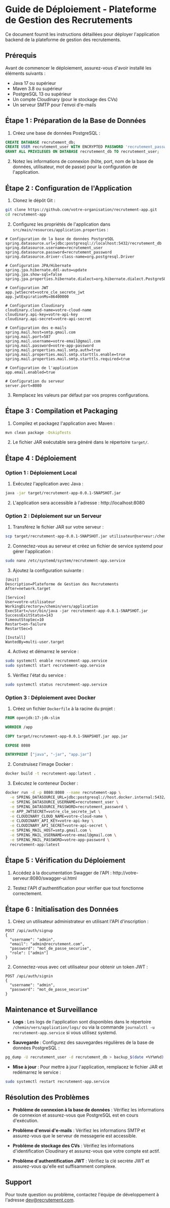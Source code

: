 # Guide de Déploiement - Plateforme de Gestion des Recrutements

Ce document fournit les instructions détaillées pour déployer l'application backend de la plateforme de gestion des recrutements.

## Prérequis

Avant de commencer le déploiement, assurez-vous d'avoir installé les éléments suivants :

- Java 17 ou supérieur
- Maven 3.8 ou supérieur
- PostgreSQL 13 ou supérieur
- Un compte Cloudinary (pour le stockage des CVs)
- Un serveur SMTP pour l'envoi d'e-mails

## Étape 1 : Préparation de la Base de Données

1. Créez une base de données PostgreSQL :

```sql
CREATE DATABASE recrutement_db;
CREATE USER recrutement_user WITH ENCRYPTED PASSWORD 'recrutement_password';
GRANT ALL PRIVILEGES ON DATABASE recrutement_db TO recrutement_user;
```

2. Notez les informations de connexion (hôte, port, nom de la base de données, utilisateur, mot de passe) pour la configuration de l'application.

## Étape 2 : Configuration de l'Application

1. Clonez le dépôt Git :

```bash
git clone https://github.com/votre-organisation/recrutement-app.git
cd recrutement-app
```

2. Configurez les propriétés de l'application dans `src/main/resources/application.properties` :

```properties
# Configuration de la base de données PostgreSQL
spring.datasource.url=jdbc:postgresql://localhost:5432/recrutement_db
spring.datasource.username=recrutement_user
spring.datasource.password=recrutement_password
spring.datasource.driver-class-name=org.postgresql.Driver

# Configuration JPA/Hibernate
spring.jpa.hibernate.ddl-auto=update
spring.jpa.show-sql=false
spring.jpa.properties.hibernate.dialect=org.hibernate.dialect.PostgreSQLDialect

# Configuration JWT
app.jwtSecret=votre_cle_secrete_jwt
app.jwtExpirationMs=86400000

# Configuration Cloudinary
cloudinary.cloud-name=votre-cloud-name
cloudinary.api-key=votre-api-key
cloudinary.api-secret=votre-api-secret

# Configuration des e-mails
spring.mail.host=smtp.gmail.com
spring.mail.port=587
spring.mail.username=votre-email@gmail.com
spring.mail.password=votre-app-password
spring.mail.properties.mail.smtp.auth=true
spring.mail.properties.mail.smtp.starttls.enable=true
spring.mail.properties.mail.smtp.starttls.required=true

# Configuration de l'application
app.email.enabled=true

# Configuration du serveur
server.port=8080
```

3. Remplacez les valeurs par défaut par vos propres configurations.

## Étape 3 : Compilation et Packaging

1. Compilez et packagez l'application avec Maven :

```bash
mvn clean package -DskipTests
```

2. Le fichier JAR exécutable sera généré dans le répertoire `target/`.

## Étape 4 : Déploiement

### Option 1 : Déploiement Local

1. Exécutez l'application avec Java :

```bash
java -jar target/recrutement-app-0.0.1-SNAPSHOT.jar
```

2. L'application sera accessible à l'adresse : http://localhost:8080

### Option 2 : Déploiement sur un Serveur

1. Transférez le fichier JAR sur votre serveur :

```bash
scp target/recrutement-app-0.0.1-SNAPSHOT.jar utilisateur@serveur:/chemin/vers/application/
```

2. Connectez-vous au serveur et créez un fichier de service systemd pour gérer l'application :

```bash
sudo nano /etc/systemd/system/recrutement-app.service
```

3. Ajoutez la configuration suivante :

```
[Unit]
Description=Plateforme de Gestion des Recrutements
After=network.target

[Service]
User=votre-utilisateur
WorkingDirectory=/chemin/vers/application
ExecStart=/usr/bin/java -jar recrutement-app-0.0.1-SNAPSHOT.jar
SuccessExitStatus=143
TimeoutStopSec=10
Restart=on-failure
RestartSec=5

[Install]
WantedBy=multi-user.target
```

4. Activez et démarrez le service :

```bash
sudo systemctl enable recrutement-app.service
sudo systemctl start recrutement-app.service
```

5. Vérifiez l'état du service :

```bash
sudo systemctl status recrutement-app.service
```

### Option 3 : Déploiement avec Docker

1. Créez un fichier `Dockerfile` à la racine du projet :

```Dockerfile
FROM openjdk:17-jdk-slim

WORKDIR /app

COPY target/recrutement-app-0.0.1-SNAPSHOT.jar app.jar

EXPOSE 8080

ENTRYPOINT ["java", "-jar", "app.jar"]
```

2. Construisez l'image Docker :

```bash
docker build -t recrutement-app:latest .
```

3. Exécutez le conteneur Docker :

```bash
docker run -d -p 8080:8080 --name recrutement-app \
  -e SPRING_DATASOURCE_URL=jdbc:postgresql://host.docker.internal:5432/recrutement_db \
  -e SPRING_DATASOURCE_USERNAME=recrutement_user \
  -e SPRING_DATASOURCE_PASSWORD=recrutement_password \
  -e APP_JWTSECRET=votre_cle_secrete_jwt \
  -e CLOUDINARY_CLOUD_NAME=votre-cloud-name \
  -e CLOUDINARY_API_KEY=votre-api-key \
  -e CLOUDINARY_API_SECRET=votre-api-secret \
  -e SPRING_MAIL_HOST=smtp.gmail.com \
  -e SPRING_MAIL_USERNAME=votre-email@gmail.com \
  -e SPRING_MAIL_PASSWORD=votre-app-password \
  recrutement-app:latest
```

## Étape 5 : Vérification du Déploiement

1. Accédez à la documentation Swagger de l'API : http://votre-serveur:8080/swagger-ui.html

2. Testez l'API d'authentification pour vérifier que tout fonctionne correctement.

## Étape 6 : Initialisation des Données

1. Créez un utilisateur administrateur en utilisant l'API d'inscription :

```
POST /api/auth/signup
{
  "username": "admin",
  "email": "admin@recrutement.com",
  "password": "mot_de_passe_securise",
  "role": ["admin"]
}
```

2. Connectez-vous avec cet utilisateur pour obtenir un token JWT :

```
POST /api/auth/signin
{
  "username": "admin",
  "password": "mot_de_passe_securise"
}
```

## Maintenance et Surveillance

- **Logs** : Les logs de l'application sont disponibles dans le répertoire `/chemin/vers/application/logs/` ou via la commande `journalctl -u recrutement-app.service` si vous utilisez systemd.

- **Sauvegarde** : Configurez des sauvegardes régulières de la base de données PostgreSQL :

```bash
pg_dump -U recrutement_user -d recrutement_db > backup_$(date +%Y%m%d).sql
```

- **Mise à jour** : Pour mettre à jour l'application, remplacez le fichier JAR et redémarrez le service :

```bash
sudo systemctl restart recrutement-app.service
```

## Résolution des Problèmes

- **Problème de connexion à la base de données** : Vérifiez les informations de connexion et assurez-vous que PostgreSQL est en cours d'exécution.

- **Problème d'envoi d'e-mails** : Vérifiez les informations SMTP et assurez-vous que le serveur de messagerie est accessible.

- **Problème de stockage des CVs** : Vérifiez les informations d'identification Cloudinary et assurez-vous que votre compte est actif.

- **Problème d'authentification JWT** : Vérifiez la clé secrète JWT et assurez-vous qu'elle est suffisamment complexe.

## Support

Pour toute question ou problème, contactez l'équipe de développement à l'adresse dev@recrutement.com.

